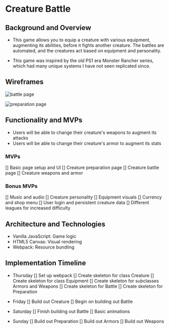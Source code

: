 # Creature Battle

## Background and Overview
* This game allows you to equip a creature with various equipment, augmenting its abilities, before it fights another creature.  The battles are automated, and the creatures act based on equipment and personality.

* This game was inspired by the old PS1 era Monster Rancher series, which had many unique systems I have not seen replicated since.

## Wireframes
![battle page](https://github.com/Mesona/creatureBattle/blob/master/docs/design/creatureBattle.jpg "Battle Page")

![preparation page](https://github.com/Mesona/creatureBattle/blob/master/docs/design/creaturePrep.jpg "Preparation Page")


## Functionality and MVPs
* Users will be able to change their creature's weapons to augment its attacks
* Users will be able to change their creature's armor to augment its stats

### MVPs
[] Basic page setup and UI
[] Creature preparation page
[] Creature battle page
[] Creature weapons and armor

### Bonus MVPs
[] Music and audio
[] Creature personality
[] Equipment visuals
[] Currency and shop menu
[] User login and persistent creature data
[] Different leagues for increased difficulty

## Architecture and Technologies
* Vanilla JavaScript: Game logic
* HTML5 Canvas: Visual rendering
* Webpack: Resource bundling

## Implementation Timeline
* Thursday
[] Set up webpack
[] Create skeleton for class Creature
[] Create skeleton for class Equipment
[] Create skeleton for subclasses Armors and Weapons
[] Create skeleton for Battle
[] Create skeleton for Preparation

* Friday
[] Build out Creature
[] Begin on building out Battle

* Saturday
[] Finish building out Battle
[] Basic animations

* Sunday
[] Build out Preparation
[] Build out Armors
[] Build out Weapons